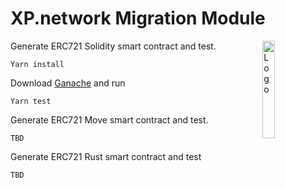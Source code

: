 # XP.network Migration Module

<img alt="Logo" align="right" src="https://pbs.twimg.com/profile_images/1383064571427094532/wm13q76p_400x400.jpg" width="20%" />

Generate ERC721 Solidity smart contract and test.
```terminal
Yarn install
```
Download [Ganache](https://www.trufflesuite.com/ganache) and run
```terminal
Yarn test
```

Generate ERC721 Move smart contract and test.
```terminal
TBD
```

Generate ERC721 Rust smart contract and test
```terminal
TBD
```
